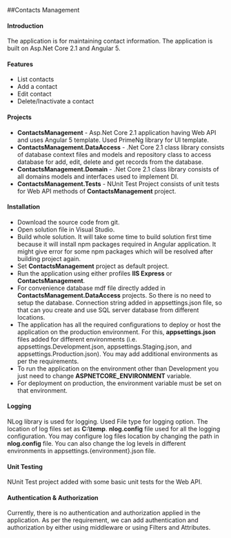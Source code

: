 ##Contacts Management

#### Introduction
The application is for maintaining contact information. The application is built on Asp.Net Core 2.1 and Angular 5. 

#### Features
* List contacts
* Add a contact
* Edit contact
* Delete/Inactivate a contact

#### Projects
 * **ContactsManagement** - Asp.Net Core 2.1 application having Web API and uses Angular 5 template. Used PrimeNg library for UI template.
 * **ContactsManagement.DataAccess** - .Net Core 2.1 class library consists of database context files and models and repository class to access database for add, edit, delete and get records from the database. 
 * **ContactsManagement.Domain** - .Net Core 2.1 class library consists of all domains models and interfaces used to implement DI.
 * **ContactsManagement.Tests** - NUnit Test Project consists of unit tests for Web API methods of **ContactsManagement** project.

#### Installation 
* Download the source code from git.
* Open solution file in Visual Studio.
* Build whole solution. It will take some time to build solution first time because it will install npm packages required in Angular application. It might give error for some npm packages which will be resolved after building project again.
* Set **ContactsManagement** project as default project.
* Run the application using either profiles **IIS Express** or **ContactsManagement**.
* For convenience database mdf file directly added in **ContactsManagement.DataAccess** projects. So there is no need to setup the database. Connection string added in appsettings.json file, so that can you create and use SQL server database from different locations.
* The application has all the required configurations to deploy or host the application on the production environment. For this, **appsettings.json** files added for different environments (i.e. appsettings.Development.json, appsettings.Staging.json, and appsettings.Production.json). You may add additional environments as per the requirements.
* To run the application on the environment other than Development you just need to change **ASPNETCORE_ENVIRONMENT** variable.
* For deployment on production, the environment variable must be set on that environment.

#### Logging
NLog library is used for logging. Used File type for logging option. The location of log files set as **C:\temp**. **nlog.config** file used for all the logging configuration. You may configure log files location by changing the path in **nlog.config** file. You can also change the log levels in different environments in appsettings.{environment}.json file.

#### Unit Testing
NUnit Test project added with some basic unit tests for the Web API.

#### Authentication & Authorization
Currently, there is no authentication and authorization applied in the application. As per the requirement, we can add authentication and authorization by either using middleware or using Filters and Attributes.
